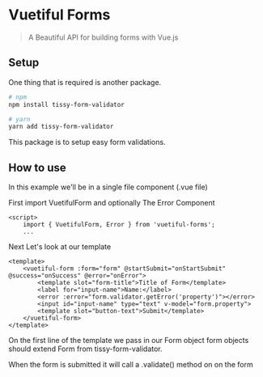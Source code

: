 # Vuetiful Forms

> A Beautiful API for building forms with Vue.js 

## Setup

One thing that is required is another package.

``` bash
# npm
npm install tissy-form-validator
```
``` bash
# yarn
yarn add tissy-form-validator
```

This package is to setup easy form validations.

## How to use

In this example we'll be in a single file component (.vue file)


First import VuetifulForm and optionally The Error Component 
```
<script>
    import { VuetifulForm, Error } from 'vuetiful-forms';
    ...
```

Next Let's look at our template
```vue
<template>
    <vuetiful-form :form="form" @startSubmit="onStartSubmit" @success="onSuccess" @error="onError">
        <template slot="form-title">Title of Form</template>
        <label for="input-name">Name:</label>
        <error :error="form.validator.getError('property')"></error>
        <input id="input-name" type="text" v-model="form.property">
        <template slot="button-text">Submit</template>
    </vuetiful-form>
</template>
```
On the first line of the template we pass in our Form object form objects should extend Form from tissy-form-validator.

When the form is submitted it will call a .validate() method on on the form